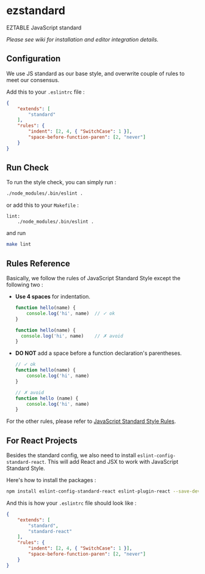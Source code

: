 # ezstandard
EZTABLE JavaScript standard

*Please see wiki for installation and editor integration details.*

## Configuration

We use JS standard as our base style, and overwrite couple of rules to meet our consensus.

Add this to your `.eslintrc` file :

```json
{
    "extends": [
        "standard"
    ],
    "rules": {
        "indent": [2, 4, { "SwitchCase": 1 }],
        "space-before-function-paren": [2, "never"]
    }
}
```

## Run Check
To run the style check, you can simply run :

```bash
./node_modules/.bin/eslint .
```

or add this to your `Makefile` :

```
lint:
	./node_modules/.bin/eslint .
```

and run

```bash
make lint
```


## Rules Reference

Basically, we follow the rules of JavaScript Standard Style except the following two :

* **Use 4 spaces** for indentation.

  ```js
  function hello(name) {
      console.log('hi', name)  // ✓ ok
  }

  function hello(name) {
    console.log('hi', name)    // ✗ avoid
  }
  ```

* **DO NOT** add a space before a function declaration's parentheses.

  ```js
  // ✓ ok
  function hello(name) {
      console.log('hi', name)
  }

  // ✗ avoid
  function hello (name) {
      console.log('hi', name)
  }
  ```

For the other rules, please refer to [JavaScript Standard Style Rules](https://github.com/feross/standard/blob/master/RULES.md#semicolons).


## For React Projects

Besides the standard config, we also need to install `eslint-config-standard-react`. This will add React and JSX to work with JavaScript Standard Style.

Here's how to install the packages :

```bash
npm install eslint-config-standard-react eslint-plugin-react --save-dev
```

And this is how your `.eslintrc` file should look like :

```json
{
    "extends": [
        "standard",
        "standard-react"
    ],
    "rules": {
        "indent": [2, 4, { "SwitchCase": 1 }],
        "space-before-function-paren": [2, "never"]
    }
}
```
